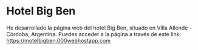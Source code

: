 # Hotel Big Ben
He desarrollado la página web del hotel Big Ben, situado en Villa Allende - Córdoba, Argentina. 
Puedes acceder a la página a través de este link: https://motelbigben.000webhostapp.com

